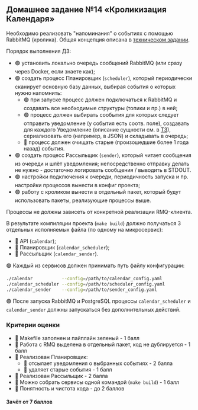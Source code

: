 ## Домашнее задание №14 «Кроликизация Календаря»
Необходимо реализовать "напоминания" о событиях с помощью RabbitMQ (кролика).
Общая концепция описана в [техническом задании](./CALENDAR.MD).

Порядок выполнения ДЗ:

* 🟢 установить локально очередь сообщений RabbitMQ (или сразу через Docker, если знаете как);
* 🟢 создать процесс Планировщик (`scheduler`), который периодически сканирует основную базу данных,
выбирая события о которых нужно напомнить:
  - 🟢 при запуске процесс должен подключаться к RabbitMQ и создавать все необходимые структуры
    (топики и пр.) в ней;
  - 🟢 процесс должен выбирать сообытия для которых следует отправить уведомление (у события есть соотв. поле),
    создавать для каждого Уведомление (описание сущности см. в [ТЗ](./CALENDAR.MD)),
    сериализовать его (например, в JSON) и складывать в очередь;
  - 🔴 процесс должен очищать старые (произошедшие более 1 года назад) события.
* 🟢 создать процесс Рассыльщик (`sender`), который читает сообщения из очереди и шлёт уведомления;
непосредственно отправку делать не нужно - достаточно логировать сообщения / выводить в STDOUT.
* 🟢 настройки подключения к очереди, периодичность запуска и пр. настройки процессов вынести в конфиг проекта;
* 🟢 работу с кроликом вынести в отдельный пакет, который будут использовать пакеты, реализующие процессы выше.

Процессы не должны зависеть от конкретной реализации RMQ-клиента.

В результате компиляции проекта (`make build`) должно получаться 3 отдельных исполняемых файла
(по одному на микросервис):

- 🔴 API (`calendar`);
- 🔴 Планировщик (`calendar_scheduler`);
- 🔴 Рассыльщик (`calendar_sender`).

🟢 Каждый из сервисов должен принимать путь файлу конфигурации:
```bash
./calendar           --config=/path/to/calendar_config.yaml
./calendar_scheduler --config=/path/to/scheduler_config.yaml
./calendar_sender    --config=/path/to/sender_config.yaml
```

🟢 После запуска RabbitMQ и PostgreSQL процессы `calendar_scheduler` и `calendar_sender`
должны запускаться без дополнительных действий.

### Критерии оценки

- 🔴 Makefile заполнен и пайплайн зеленый - 1 балл
- 🔴 Работа с RMQ выделена в отдельный пакет, код не дублируется - 1 балл
- 🔴 Реализован Планировщик:
  - 🔴 отсылает уведомления о выбранных событиях - 2 балла
  - 🔴 удаляет старые события - 1 балл
- 🔴 Реализован Рассыльщик - 2 балла
- 🔴 Можно собрать сервисы одной командой (`make build`) - 1 балл
- 🔴 Понятность и чистота кода - до 2 баллов

#### Зачёт от 7 баллов
